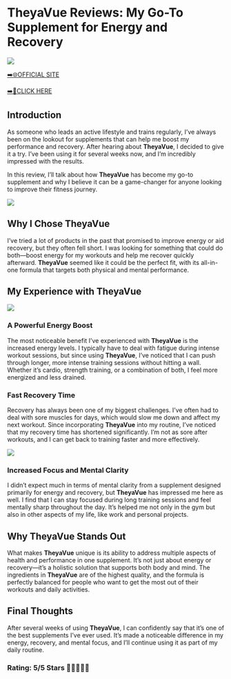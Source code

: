 # **TheyaVue Reviews**: My Go-To Supplement for Energy and Recovery

[![](https://static.vecteezy.com/system/resources/thumbnails/019/896/014/small/buy-now-gradient-button-with-cart-symbol-buy-now-illustration-png.png)](https://edetoop.top/lander/sugarpreland-1/theyavue.html) 

[➡️🌐OFFICIAL SITE](https://edetoop.top/lander/sugarpreland-1/theyavue.html) 

[➡️🔗CLICK HERE](https://edetoop.top/lander/sugarpreland-1/theyavue.html) 


## Introduction

As someone who leads an active lifestyle and trains regularly, I’ve always been on the lookout for supplements that can help me boost my performance and recovery. After hearing about **TheyaVue**, I decided to give it a try. I’ve been using it for several weeks now, and I’m incredibly impressed with the results.

In this review, I’ll talk about how **TheyaVue** has become my go-to supplement and why I believe it can be a game-changer for anyone looking to improve their fitness journey.

[![](https://wallpapers.com/images/hd/red-order-now-button-udg4jcj4arvn8b0n-2.png)](https://edetoop.top/lander/sugarpreland-1/theyavue.html)  

## Why I Chose **TheyaVue**

I’ve tried a lot of products in the past that promised to improve energy or aid recovery, but they often fell short. I was looking for something that could do both—boost energy for my workouts and help me recover quickly afterward. **TheyaVue** seemed like it could be the perfect fit, with its all-in-one formula that targets both physical and mental performance.

## My Experience with **TheyaVue**

[![](https://static.vecteezy.com/system/resources/thumbnails/019/896/014/small/buy-now-gradient-button-with-cart-symbol-buy-now-illustration-png.png)](https://edetoop.top/lander/sugarpreland-1/theyavue.html)

### A Powerful Energy Boost

The most noticeable benefit I’ve experienced with **TheyaVue** is the increased energy levels. I typically have to deal with fatigue during intense workout sessions, but since using **TheyaVue**, I’ve noticed that I can push through longer, more intense training sessions without hitting a wall. Whether it’s cardio, strength training, or a combination of both, I feel more energized and less drained.

### Fast Recovery Time

Recovery has always been one of my biggest challenges. I’ve often had to deal with sore muscles for days, which would slow me down and affect my next workout. Since incorporating **TheyaVue** into my routine, I’ve noticed that my recovery time has shortened significantly. I’m not as sore after workouts, and I can get back to training faster and more effectively.

[![](https://wallpapers.com/images/hd/red-order-now-button-udg4jcj4arvn8b0n-2.png)](https://edetoop.top/lander/sugarpreland-1/theyavue.html)  

### Increased Focus and Mental Clarity

I didn’t expect much in terms of mental clarity from a supplement designed primarily for energy and recovery, but **TheyaVue** has impressed me here as well. I find that I can stay focused during long training sessions and feel mentally sharp throughout the day. It’s helped me not only in the gym but also in other aspects of my life, like work and personal projects.

## Why **TheyaVue** Stands Out

What makes **TheyaVue** unique is its ability to address multiple aspects of health and performance in one supplement. It’s not just about energy or recovery—it’s a holistic solution that supports both body and mind. The ingredients in **TheyaVue** are of the highest quality, and the formula is perfectly balanced for people who want to get the most out of their workouts and daily activities.

## Final Thoughts

After several weeks of using **TheyaVue**, I can confidently say that it’s one of the best supplements I’ve ever used. It’s made a noticeable difference in my energy, recovery, and mental focus, and I’ll continue using it as part of my daily routine.

### Rating: 5/5 Stars 🌟🌟🌟🌟🌟
